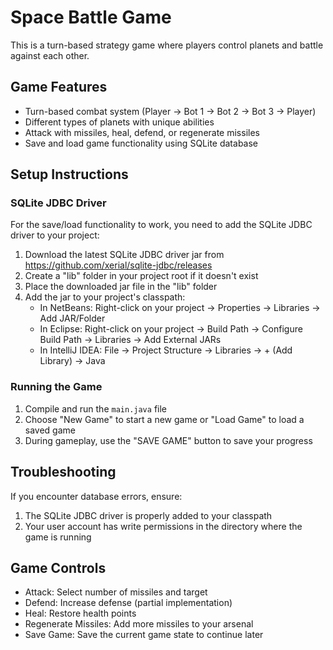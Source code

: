 # Space Battle Game

This is a turn-based strategy game where players control planets and battle against each other.

## Game Features

- Turn-based combat system (Player → Bot 1 → Bot 2 → Bot 3 → Player)
- Different types of planets with unique abilities
- Attack with missiles, heal, defend, or regenerate missiles
- Save and load game functionality using SQLite database

## Setup Instructions

### SQLite JDBC Driver

For the save/load functionality to work, you need to add the SQLite JDBC driver to your project:

1. Download the latest SQLite JDBC driver jar from https://github.com/xerial/sqlite-jdbc/releases
2. Create a "lib" folder in your project root if it doesn't exist
3. Place the downloaded jar file in the "lib" folder
4. Add the jar to your project's classpath:
   - In NetBeans: Right-click on your project → Properties → Libraries → Add JAR/Folder
   - In Eclipse: Right-click on your project → Build Path → Configure Build Path → Libraries → Add External JARs
   - In IntelliJ IDEA: File → Project Structure → Libraries → + (Add Library) → Java

### Running the Game

1. Compile and run the `main.java` file
2. Choose "New Game" to start a new game or "Load Game" to load a saved game
3. During gameplay, use the "SAVE GAME" button to save your progress

## Troubleshooting

If you encounter database errors, ensure:
1. The SQLite JDBC driver is properly added to your classpath
2. Your user account has write permissions in the directory where the game is running

## Game Controls

- Attack: Select number of missiles and target
- Defend: Increase defense (partial implementation)
- Heal: Restore health points
- Regenerate Missiles: Add more missiles to your arsenal
- Save Game: Save the current game state to continue later 
